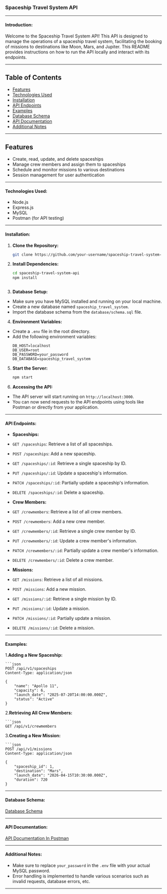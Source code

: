 ### Spaceship Travel System API

---

#### Introduction:
Welcome to the Spaceship Travel System API! This API is designed to manage the operations of a spaceship travel system, facilitating the booking of missions to destinations like Moon, Mars, and Jupiter. This README provides instructions on how to run the API locally and interact with its endpoints.

---
## Table of Contents

- [Features](#features)
- [Technologies Used](#technologies-used)
- [Installation](#installation)
- [API Endpoints](#api-endpoints)
- [Examples](#examples)
- [Database Schema](#database-schema)
- [API Documentation](#api-documentation)
- [Additional Notes](#additional-notes)
  
---
## Features

- Create, read, update, and delete spaceships
- Manage crew members and assign them to spaceships
- Schedule and monitor missions to various destinations
- Session management for user authentication
---

#### Technologies Used:
- Node.js
- Express.js
- MySQL
- Postman (for API testing)

---

#### Installation:

1. **Clone the Repository:**

      ```bash
      git clone https://github.com/your-username/spaceship-travel-system-api.git


2. **Install Dependencies:**

    ```bash
    cd spaceship-travel-system-api
    npm install



3. **Database Setup:**
- Make sure you have MySQL installed and running on your local machine.
- Create a new database named `spaceship_travel_system`.
- Import the database schema from the `database/schema.sql` file.

4. **Environment Variables:**
- Create a `.env` file in the root directory.
- Add the following environment variables:
  ```
  DB_HOST=localhost
  DB_USER=root
  DB_PASSWORD=your_password
  DB_DATABASE=spaceship_travel_system
  ```

5. **Start the Server:**
   ```bash
   npm start


6. **Accessing the API:**
- The API server will start running on `http://localhost:3000`.
- You can now send requests to the API endpoints using tools like Postman or directly from your application.

---

#### API Endpoints:
- **Spaceships:**
- `GET /spaceships`: Retrieve a list of all spaceships.
- `POST /spaceships`: Add a new spaceship.
- `GET /spaceships/:id`: Retrieve a single spaceship by ID.
- `PUT /spaceships/:id`: Update a spaceship's information.
- `PATCH /spaceships/:id`: Partially update a spaceship's information.
- `DELETE /spaceships/:id`: Delete a spaceship.

- **Crew Members:**
- `GET /crewmembers`: Retrieve a list of all crew members.
- `POST /crewmembers`: Add a new crew member.
- `GET /crewmembers/:id`: Retrieve a single crew member by ID.
- `PUT /crewmembers/:id`: Update a crew member's information.
- `PATCH /crewmembers/:id`: Partially update a crew member's information.
- `DELETE /crewmembers/:id`: Delete a crew member.

- **Missions:**
- `GET /missions`: Retrieve a list of all missions.
- `POST /missions`: Add a new mission.
- `GET /missions/:id`: Retrieve a single mission by ID.
- `PUT /missions/:id`: Update a mission.
- `PATCH /missions/:id`: Partially update a mission.
- `DELETE /missions/:id`: Delete a mission.

---
#### Examples:
1.**Adding a New Spaceship:**

    ```json
    POST /api/v1/spaceships
    Content-Type: application/json

    {
        "name": "Apollo 11",
        "capacity": 6,
        "launch_date": "2025-07-20T14:00:00.000Z",
        "status": "Active"
    }


2.**Retrieving All Crew Members:**

    ```json
    GET /api/v1/crewmembers


3.**Creating a New Mission:**
    
    ```json
    POST /api/v1/missions
    Content-Type: application/json

    {
        "spaceship_id": 1,
        "destination": "Mars",
        "launch_date": "2026-04-15T10:30:00.000Z",
        "duration": 720
    }


---
#### Database Schema:
[Database Schema]([path_to_your_database_schema_image](https://viewer.diagrams.net/?tags=%7B%7D&highlight=0000ff&edit=_blank&layers=1&nav=1&title=spaceship%20travel%20system.png#R7Z3fV%2BI4FMf%2FGs6ZfdBDKUV9BHRWz6I7o86vJ0%2BkATKGhmmDwPz1e9MmUEjLtCqVJfFFkqZpyP3e%2BwnppdTc7nj%2Bd4gmo2vmY1pr1P15zT2vNRpOvdmAf6JmkdR4rpdUDEPiy0arijvyG6szZe2U%2BDhaa8gZo5xM1iv7LAhwn6%2FVoTBks%2FVmA0bXrzpBQ6xV3PUR1Wu%2FEZ%2BPktpTr76qv8RkOFJXduryyCPqPw1DNg3k9WoNdxD%2FJYfHSPUl20cj5LNZqsq9qLndkDGevBrPu5iKuVXTlpz3MefoctwhDniRE5pnJ62j28%2FtX18bz92nb%2F9eXjZ6RyfSehFfqAnBPsyPLLKQj9iQBYherGo78ZvGots6lFZteoxNoNKByp%2BY84U0NppyBlUjPqbyKIw4XHyX58eFH6Jw7Kni%2BTx98HwhSzCFE9EjJcETFJOhi%2FHmTomsitg07OMt86CUh8Ih5lvaNVtLy4FHYDbGMD44McQUcfK8PhAkpTlctluZB15IC5Wx1knS8TOiU6xU16Iw4M6AwVtO27H1a8rUgaMotkQbGjjeZB5PnToOr4biP4y5fq16g9ElHSbHMjXSQ48QCtbsiigZBvC6D%2FOPQ6h4xiEn4GtteWBMfD%2BREIYhoce4P2HZCSMBj6fL69S88%2BU1RQd4XssIBPLklX%2Blzb5F67rtZPf142bTPUv6krFMOkdh48q%2BP4k3k2rCBoMIVLVp%2FeUQXi4IR9NDNEF9HI3IRLOZch45c50IxM6li7rCBjCxHJFAGC62Zp9RiiYRSSY6rhkR6vfQgk256kiVOgMyx%2F5tEo6dOEjMetBZJA0s5KSiSqZUYkVAdxGXLVK6ytWC5uq51nWUTKRpm7I4W8V850zWjVLxftnwzZ25keHL20x2K%2BDRGbGQ%2FBaGoiompswYl2dkTFEA0EL%2BRlWH%2BSqSDgilXUaZsHXAAqyZWzTyQza5VxFR99IOzExXBG3w10YXys6qHLvwBNDQZUHEQ0RiK2Gw7gwLC3d4jArRKcUD1X8o5128fmScs3EZAeR7iK4KqQK3oArcXYnA1UTw6Z9cGcCb5QTRWxH9giFNjJYOhjmWzZzr5fxuTvympzKY9gGNVy4jCN8YvLYzGxGO70SogdoZLAxf4K%2F5TqGbK2Uft6R5ZGerSSvdG6IQoQLEwX9g3RPtIo43NRmI5u2rm%2Ft3FoMK00nbjqALCYa95MzWhlq8PVHLPN%2B5W2%2BqnkLdVSAfz6KkEErqO0RJ671R0iougmpiB%2FaJ6q9yjnhmckT%2FfBigsfjk97V9271s3374cnP1%2BeKvfYfKPkjFOIicWoi8O0TO3hsiZxYiGx5hHkTUznxKBH0kYjRf%2FD8%2Bk%2ByDSIzDh6PvRVp%2BVM2P5S7nuwHEKbGtefgEcXLMdfAI0fc1KZoG%2FdGDD9cFitxfXV%2Fc3bevP1mWFJCLcTBp6ksQC5PKYeK9N0yaJdYUhw%2BTZj3bXIcOE5VhlL7LzRGfwgjaFzdfri1CCojEPISU2MqwCNkVQk7fGyFeiZWEAQg5MxMhnr6Q6IcYLum3uf00UlIsxqHEK7GnYVGyI5QsE8bfDyX6pobBKEmcwkCU6Lla04lvUfIisRiHEkdXDyxEZg9jPH7EYbQdKzXTkrY9tXrPz7Fq1DMMu7ukbcem2hVbCrxyI7y5dS2QES8ydbC7u1x6sp3ZeduOoQl3jp5xZzO3X6GXLQuCk7ddEBTproptyhIfKixQdgWUoguL3d3p0teFH40GSuIX5gGlqS8wl1%2FpfIAzLVTKa8Y4qDg2l7uSDcvtUMlI5q74U4rN5tacwjyiqJTQ3C8F7TtT9kIlxjGkUSL3yjJkVwzJSuiuFiLK7BYiK68wECL6NkXIhAlsBl5RiZhHEH1PwxKkeoJkZHFXTJAS98wMIEiOuQ6eIPotMzyf4JDgoI8fKH4WD5OzNCkqF%2BNo4tk77%2FtAk4yE7mpp4tnn3GheYR5NPP2%2Bu03ofqlYzGOJvT%2ByByzJyuiumCX2BonmFeaxRCV%2F2IzuNxCLcSxp6CuRMYkiwoLtSKmZlsztKj9TSbwnGRo5zTDqDh%2FBbdcBVSTfJS5SJps7Uwe726DUlwFmZ3M3DF0JuPpKwGZzv0IvWxYD3tsuBop0V0X2ZonNKQuUXQEl61HclQKlqa8JzQZK3s8mHTpQmvoCU4RulcxtyfJS4RhHFtem41WxZfkHsmQ9n7tSsriN4jI4%2FB1L19BsPFfPxvPBTwhcVew72czuMmIxDyU2L28PUJL5qO5qWWLz8jSvMJAl%2BpaFfVT3y%2BViHk2yfpPY0qRqmmQ9q7tampS4l2YATXLMdfA00W%2Bl%2BdNQfSy5urn%2FMCbBlOPI%2FgZdEbkYR5OW3ebaB5pkPba7Upq07D6X5hXm0aSl73PZLO%2BXisU8lth9rj1gSeZzu6tlid3n0rzCQJbo%2B1w2y%2FulYjGPJWeaLrA%2FxCovAsLwiA1ZgOjFqrYTiuFgxYhVmx6LJSFM8xNzvpBsQVPO1g0HxgkX31XQEIUfonDsqeL5PH3wXLFHSZaS4GlpfzHeXOvLqohNwz7eFuyTdlwxK69d3qP4QkwRJ8%2FrA8mVRTsM0SLVQNJx1fMnUbHSY1MpQ7Ln1Etr4Y%2FNHdfb0E4ygDdV0klWimCLCmcXmTZrGmv9mjJ14CiKVdKGBo43mcdmVcfh1VD8h%2FlsobHw%2FuAxmiQHaNLgY9J50k5V%2B%2BT5Vdd7s4Ff%2F2GgUB2PVdVmuGIPPYonCKTdR%2FuGgwiBpI9oWx4YQwBNPFV89SEVxteXYefbYug6A6CuXjS2bv95naP6cb3urunzSF6ynBNpst84gQ0GEfhyqaAJxZAJC66aA3VG18wXNrj4Dw%3D%3D))

---
#### API Documentation:
[API Documentation In Postman](https://speeding-capsule-4673.postman.co/workspace/spaceship-travel-system~8b5586ca-b582-48c0-a707-acfd90349d90/collection/29726783-6d90a496-bb16-4fdf-97b8-52a69c88d179?action=share&creator=29726783)


---

#### Additional Notes:
- Make sure to replace `your_password` in the `.env` file with your actual MySQL password.
- Error handling is implemented to handle various scenarios such as invalid requests, database errors, etc.




---

